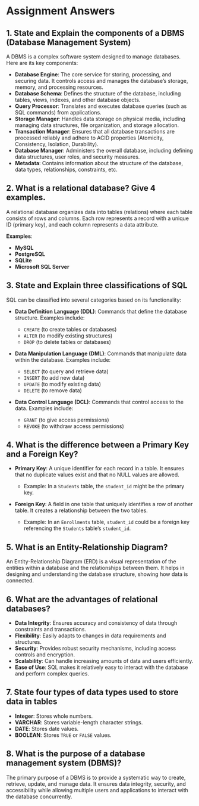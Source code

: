 # Assignment Answers

## 1. State and Explain the components of a DBMS (Database Management System)
A DBMS is a complex software system designed to manage databases. Here are its key components:

- **Database Engine**: The core service for storing, processing, and securing data. It controls access and manages the database’s storage, memory, and processing resources.
- **Database Schema**: Defines the structure of the database, including tables, views, indexes, and other database objects.
- **Query Processor**: Translates and executes database queries (such as SQL commands) from applications.
- **Storage Manager**: Handles data storage on physical media, including managing data structures, file organization, and storage allocation.
- **Transaction Manager**: Ensures that all database transactions are processed reliably and adhere to ACID properties (Atomicity, Consistency, Isolation, Durability).
- **Database Manager**: Administers the overall database, including defining data structures, user roles, and security measures.
- **Metadata**: Contains information about the structure of the database, data types, relationships, constraints, etc.

## 2. What is a relational database? Give 4 examples.
A relational database organizes data into tables (relations) where each table consists of rows and columns. Each row represents a record with a unique ID (primary key), and each column represents a data attribute.

**Examples**:
- **MySQL**
- **PostgreSQL**
- **SQLite**
- **Microsoft SQL Server**

## 3. State and Explain three classifications of SQL
SQL can be classified into several categories based on its functionality:

- **Data Definition Language (DDL)**: Commands that define the database structure. Examples include:
  - `CREATE` (to create tables or databases)
  - `ALTER` (to modify existing structures)
  - `DROP` (to delete tables or databases)

- **Data Manipulation Language (DML)**: Commands that manipulate data within the database. Examples include:
  - `SELECT` (to query and retrieve data)
  - `INSERT` (to add new data)
  - `UPDATE` (to modify existing data)
  - `DELETE` (to remove data)

- **Data Control Language (DCL)**: Commands that control access to the data. Examples include:
  - `GRANT` (to give access permissions)
  - `REVOKE` (to withdraw access permissions)

## 4. What is the difference between a Primary Key and a Foreign Key?
- **Primary Key**: A unique identifier for each record in a table. It ensures that no duplicate values exist and that no NULL values are allowed.
  - Example: In a `Students` table, the `student_id` might be the primary key.

- **Foreign Key**: A field in one table that uniquely identifies a row of another table. It creates a relationship between the two tables.
  - Example: In an `Enrollments` table, `student_id` could be a foreign key referencing the `Students` table’s `student_id`.

## 5. What is an Entity-Relationship Diagram?
An Entity-Relationship Diagram (ERD) is a visual representation of the entities within a database and the relationships between them. It helps in designing and understanding the database structure, showing how data is connected.

## 6. What are the advantages of relational databases?
- **Data Integrity**: Ensures accuracy and consistency of data through constraints and transactions.
- **Flexibility**: Easily adapts to changes in data requirements and structures.
- **Security**: Provides robust security mechanisms, including access controls and encryption.
- **Scalability**: Can handle increasing amounts of data and users efficiently.
- **Ease of Use**: SQL makes it relatively easy to interact with the database and perform complex queries.

## 7. State four types of data types used to store data in tables
- **Integer**: Stores whole numbers.
- **VARCHAR**: Stores variable-length character strings.
- **DATE**: Stores date values.
- **BOOLEAN**: Stores `TRUE` or `FALSE` values.

## 8. What is the purpose of a database management system (DBMS)?
The primary purpose of a DBMS is to provide a systematic way to create, retrieve, update, and manage data. It ensures data integrity, security, and accessibility while allowing multiple users and applications to interact with the database concurrently.

